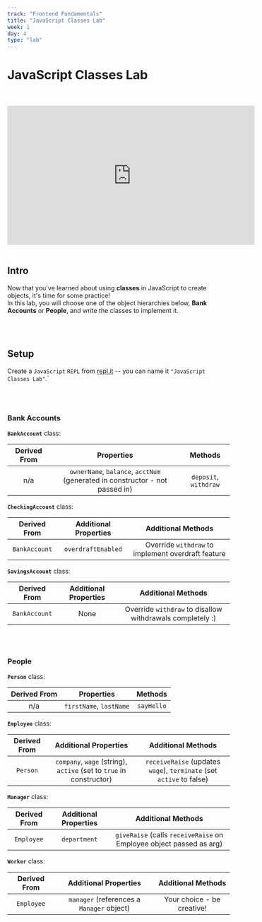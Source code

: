 ```yaml
---
track: "Frontend Fundamentals"
title: "JavaScript Classes Lab"
week: 1
day: 4
type: "lab"
---
```



# JavaScript Classes Lab

<br>
<br>

<iframe width="560" height="315" src="https://www.youtube.com/embed/v3MnZHyFbKc" frameborder="0" allow="accelerometer; autoplay; clipboard-write; encrypted-media; gyroscope; picture-in-picture" allowfullscreen></iframe>

<br>
<br>


## Intro

Now that you've learned about using **classes** in JavaScript to create objects, it's time for some practice! <br>In this lab, you will choose one of the object hierarchies below, **Bank Accounts** or **People**, and write the classes to implement it.


<br>
<br>



## Setup   

Create a `JavaScript` `REPL` from [repl.it](https://repl.it) -- you can name it `"JavaScript Classes Lab"`.`


<br>
<br>


### Bank Accounts

**`BankAccount`** class:

| Derived From | Properties | Methods |
| :---: | :---: | :---: |
| n/a | `ownerName`, `balance`, `acctNum` (generated in constructor - not passed in) | `deposit`, `withdraw` |

**`CheckingAccount`** class:

| Derived From | Additional Properties | Additional Methods |
| :---: | :---: | :---: |
| `BankAccount` | `overdraftEnabled` |  Override `withdraw` to implement overdraft feature |

**`SavingsAccount`** class:

| Derived From | Additional Properties | Additional Methods |
| :---: | :---: | :---: |
| `BankAccount` | None |  Override `withdraw` to disallow withdrawals completely :) |


<br>
<br>


### People

**`Person`** class:

| Derived From | Properties | Methods |
| :---: | :---: | :---: |
| n/a | `firstName`, `lastName` | `sayHello` |

**`Employee`** class:

| Derived From | Additional Properties | Additional Methods |
| :---: | :---: | :---: |
| `Person` | `company`, `wage` (string), `active` (set to `true` in constructor) | `receiveRaise` (updates `wage`), `terminate` (set `active` to false) |

**`Manager`** class:

| Derived From | Additional Properties | Additional Methods |
| :---: | :---: | :---: |
| `Employee` | `department` | `giveRaise` (calls `receiveRaise` on Employee object passed as arg) |

**`Worker`** class:

| Derived From | Additional Properties | Additional Methods |
| :---: | :---: | :---: |
| `Employee` | `manager` (references a `Manager` object) | Your choice - be creative! |
